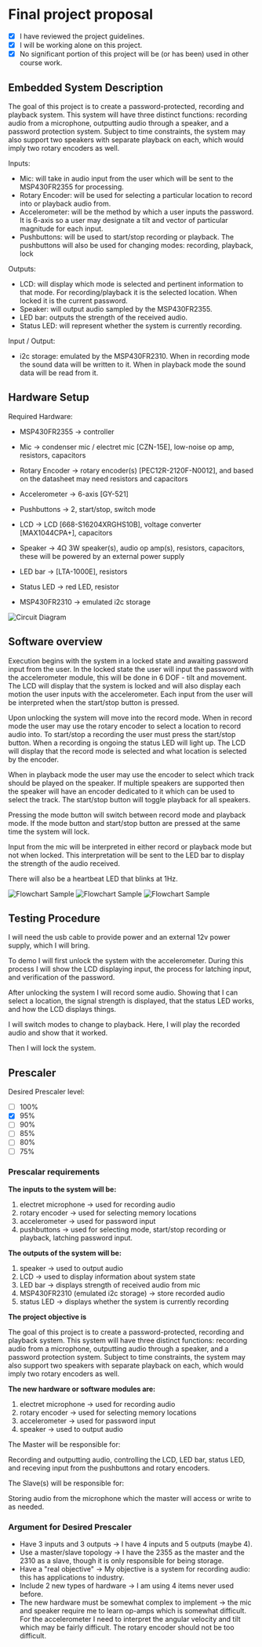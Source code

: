 # Final project proposal

- [X] I have reviewed the project guidelines.
- [X] I will be working alone on this project.
- [X] No significant portion of this project will be (or has been) used in other course work.

## Embedded System Description

The goal of this project is to create a password-protected, recording and playback system. This system will have three distinct functions: recording audio from a microphone, outputting audio through a speaker, and a password protection system. Subject to time constraints, the system may also support two speakers with separate playback on each, which would imply two rotary encoders as well.

Inputs:
* Mic: will take in audio input from the user which will be sent to the MSP430FR2355 for processing.
* Rotary Encoder: will be used for selecting a particular location to record into or playback audio from.
* Accelerometer: will be the method by which a user inputs the password. It is 6-axis so a user may designate a tilt and vector of particular magnitude for each input.
* Pushbuttons: will be used to start/stop recording or playback. The pushbuttons will also be used for changing modes: recording, playback, lock

Outputs:
* LCD: will display which mode is selected and pertinent information to that mode. For recording/playback it is the selected location. When locked it is the current password.
* Speaker: will output audio sampled by the MSP430FR2355.
* LED bar: outputs the strength of the received audio.
* Status LED: will represent whether the system is currently recording.

Input / Output:
* i2c storage: emulated by the MSP430FR2310. When in recording mode the sound data will be written to it. When in playback mode the sound data will be read from it.

## Hardware Setup

Required Hardware:
* MSP430FR2355 -> controller

* Mic -> condenser mic / electret mic [CZN-15E], low-noise op amp, resistors, capacitors
* Rotary Encoder -> rotary encoder(s) [PEC12R-2120F-N0012], and based on the datasheet may need resistors and capacitors
* Accelerometer -> 6-axis [GY-521]
* Pushbuttons -> 2, start/stop, switch mode

* LCD -> LCD [668-S16204XRGHS10B], voltage converter [MAX1044CPA+], capacitors
* Speaker -> 4Ω 3W speaker(s), audio op amp(s), resistors, capacitors, these will be powered by an external power supply
* LED bar -> [LTA-1000E], resistors
* Status LED -> red LED, resistor

* MSP430FR2310 -> emulated i2c storage

![Circuit Diagram](./circuit_diagram.png)

## Software overview

Execution begins with the system in a locked state and awaiting password input from the user. In the locked state the user will input the password with the accelerometer module, this will be done in 6 DOF - tilt and movement. The LCD will display that the system is locked and will also display each motion the user inputs with the accelerometer. Each input from the user will be interpreted when the start/stop button is pressed.

Upon unlocking the system will move into the record mode. When in record mode the user may use the rotary encoder to select a location to record audio into. To start/stop a recording the user must press the start/stop button. When a recording is ongoing the status LED will light up. The LCD will display that the record mode is selected and what location is selected by the encoder.

When in playback mode the user may use the encoder to select which track should be played on the speaker. If multiple speakers are supported then the speaker will have an encoder dedicated to it which can be used to select the track. The start/stop button will toggle playback for all speakers.

Pressing the mode button will switch between record mode and playback mode. If the mode button and start/stop button are pressed at the same time the system will lock.

Input from the mic will be interpreted in either record or playback mode but not when locked. This interpretation will be sent to the LED bar to display the strength of the audio received.

There will also be a heartbeat LED that blinks at 1Hz.

![Flowchart Sample](./flowchart_sample_1.png)
![Flowchart Sample](./flowchart_sample_2.png)
![Flowchart Sample](./flowchart_sample_3.png)

## Testing Procedure

I will need the usb cable to provide power and an external 12v power supply, which I will bring.

To demo I will first unlock the system with the accelerometer. During this process I will show the LCD displaying input, the process for latching input, and verification of the password.

After unlocking the system I will record some audio. Showing that I can select a location, the signal strength is displayed, that the status LED works, and how the LCD displays things.

I will switch modes to change to playback. Here, I will play the recorded audio and show that it worked.

Then I will lock the system.

## Prescaler

Desired Prescaler level: 

- [ ] 100%
- [X] 95% 
- [ ] 90% 
- [ ] 85% 
- [ ] 80% 
- [ ] 75% 

### Prescalar requirements 

**The inputs to the system will be:**
1.  electret microphone -> used for recording audio
2.  rotary encoder -> used for selecting memory locations
3.  accelerometer -> used for password input
4.  pushbuttons -> used for selecting mode, start/stop recording or playback, latching password input.

**The outputs of the system will be:**
1.  speaker -> used to output audio
2.  LCD -> used to display information about system state
3.  LED bar -> displays strength of received audio from mic
4.  MSP430FR2310 (emulated i2c storage) -> store recorded audio
5.  status LED -> displays whether the system is currently recording

**The project objective is**

The goal of this project is to create a password-protected, recording and playback system. This system will have three distinct functions: recording audio from a microphone, outputting audio through a speaker, and a password protection system. Subject to time constraints, the system may also support two speakers with separate playback on each, which would imply two rotary encoders as well.

**The new hardware or software modules are:**
1.  electret microphone -> used for recording audio
2.  rotary encoder -> used for selecting memory locations
3.  accelerometer -> used for password input
4.  speaker -> used to output audio


The Master will be responsible for:

Recording and outputting audio, controlling the LCD, LED bar, status LED, and receving input from the pushbuttons and rotary encoders.

The Slave(s) will be responsible for:

Storing audio from the microphone which the master will access or write to as needed.


### Argument for Desired Prescaler

* Have 3 inputs and 3 outputs -> I have 4 inputs and 5 outputs (maybe 4).
* Use a master/slave topology -> I have the 2355 as the master and the 2310 as a slave, though it is only responsible for being storage.
* Have a "real objective" -> My objective is a system for recording audio: this has applications to industry.
* Include 2 new types of hardware -> I am using 4 items never used before. 
* The new hardware must be somewhat complex to implement -> the mic and speaker require me to learn op-amps which is somewhat difficult. For the accelerometer I need to interpret the angular velocity and tilt which may be fairly difficult. The rotary encoder should not be too difficult.
